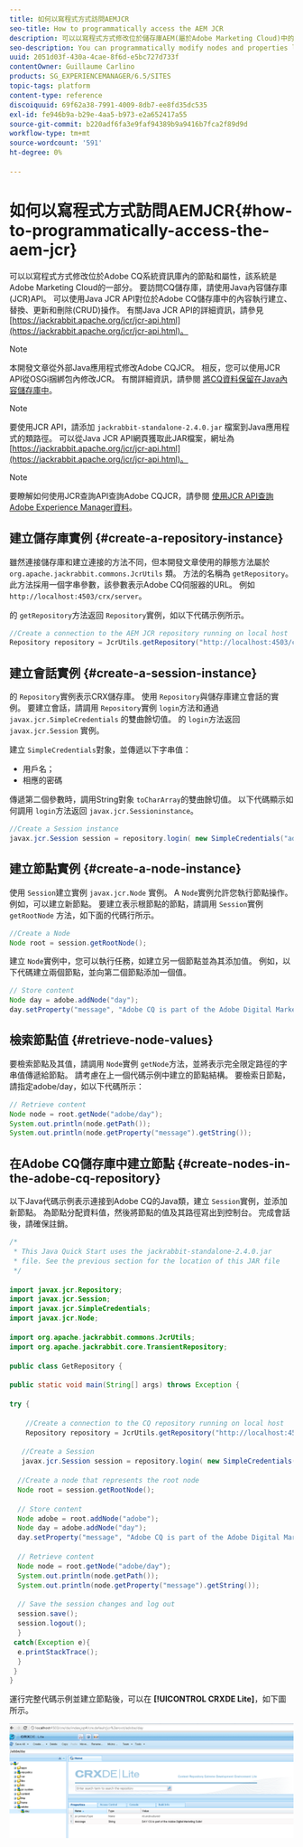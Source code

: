 ```yaml
---
title: 如何以寫程式方式訪問AEMJCR
seo-title: How to programmatically access the AEM JCR
description: 可以以寫程式方式修改位於儲存庫AEM(屬於Adobe Marketing Cloud)中的節點和屬性
seo-description: You can programmatically modify nodes and properties located within the AEM repository, which is part of the Adobe Marketing Cloud
uuid: 2051d03f-430a-4cae-8f6d-e5bc727d733f
contentOwner: Guillaume Carlino
products: SG_EXPERIENCEMANAGER/6.5/SITES
topic-tags: platform
content-type: reference
discoiquuid: 69f62a38-7991-4009-8db7-ee8fd35dc535
exl-id: fe946b9a-b29e-4aa5-b973-e2a652417a55
source-git-commit: b220adf6fa3e9faf94389b9a9416b7fca2f89d9d
workflow-type: tm+mt
source-wordcount: '591'
ht-degree: 0%

---
```


# 如何以寫程式方式訪問AEMJCR{#how-to-programmatically-access-the-aem-jcr}

可以以寫程式方式修改位於Adobe CQ系統資訊庫內的節點和屬性，該系統是Adobe Marketing Cloud的一部分。 要訪問CQ儲存庫，請使用Java內容儲存庫(JCR)API。 可以使用Java JCR API對位於Adobe CQ儲存庫中的內容執行建立、替換、更新和刪除(CRUD)操作。 有關Java JCR API的詳細資訊，請參見 [https://jackrabbit.apache.org/jcr/jcr-api.html](https://jackrabbit.apache.org/jcr/jcr-api.html)。

>[!NOTE]
>
>本開發文章從外部Java應用程式修改Adobe CQJCR。 相反，您可以使用JCR API從OSGi捆綁包內修改JCR。 有關詳細資訊，請參閱 [將CQ資料保留在Java內容儲存庫中](https://helpx.adobe.com/experience-manager/using/persisting-cq-data-java-content1.html)。

>[!NOTE]
>
>要使用JCR API，請添加 `jackrabbit-standalone-2.4.0.jar` 檔案到Java應用程式的類路徑。 可以從Java JCR API網頁獲取此JAR檔案，網址為 [https://jackrabbit.apache.org/jcr/jcr-api.html](https://jackrabbit.apache.org/jcr/jcr-api.html)。

>[!NOTE]
>
>要瞭解如何使用JCR查詢API查詢Adobe CQJCR，請參閱 [使用JCR API查詢Adobe Experience Manager資料](https://helpx.adobe.com/experience-manager/using/querying-experience-manager-data-using1.html)。

## 建立儲存庫實例 {#create-a-repository-instance}

雖然連接儲存庫和建立連接的方法不同，但本開發文章使用的靜態方法屬於 `org.apache.jackrabbit.commons.JcrUtils` 類。 方法的名稱為 `getRepository`。 此方法採用一個字串參數，該參數表示Adobe CQ伺服器的URL。 例如 `http://localhost:4503/crx/server`。

的 `getRepository`方法返回 `Repository`實例，如以下代碼示例所示。

```java
//Create a connection to the AEM JCR repository running on local host
Repository repository = JcrUtils.getRepository("http://localhost:4503/crx/server");
```

## 建立會話實例 {#create-a-session-instance}

的 `Repository`實例表示CRX儲存庫。 使用 `Repository`與儲存庫建立會話的實例。 要建立會話，請調用 `Repository`實例 `login`方法和通過 `javax.jcr.SimpleCredentials` 的雙曲餘切值。 的 `login`方法返回 `javax.jcr.Session` 實例。

建立 `SimpleCredentials`對象，並傳遞以下字串值：

* 用戶名；
* 相應的密碼

傳遞第二個參數時，調用String對象 `toCharArray`的雙曲餘切值。 以下代碼顯示如何調用 `login`方法返回 `javax.jcr.Sessioninstance`。

```java
//Create a Session instance
javax.jcr.Session session = repository.login( new SimpleCredentials("admin", "admin".toCharArray()));
```

## 建立節點實例 {#create-a-node-instance}

使用 `Session`建立實例 `javax.jcr.Node` 實例。 A `Node`實例允許您執行節點操作。 例如，可以建立新節點。 要建立表示根節點的節點，請調用 `Session`實例 `getRootNode` 方法，如下面的代碼行所示。

```java
//Create a Node
Node root = session.getRootNode();
```

建立 `Node`實例中，您可以執行任務，如建立另一個節點並為其添加值。 例如，以下代碼建立兩個節點，並向第二個節點添加一個值。

```java
// Store content
Node day = adobe.addNode("day");
day.setProperty("message", "Adobe CQ is part of the Adobe Digital Marketing Suite!");
```

## 檢索節點值 {#retrieve-node-values}

要檢索節點及其值，請調用 `Node`實例 `getNode`方法，並將表示完全限定路徑的字串值傳遞給節點。 請考慮在上一個代碼示例中建立的節點結構。 要檢索日節點，請指定adobe/day，如以下代碼所示：

```java
// Retrieve content
Node node = root.getNode("adobe/day");
System.out.println(node.getPath());
System.out.println(node.getProperty("message").getString());
```

## 在Adobe CQ儲存庫中建立節點 {#create-nodes-in-the-adobe-cq-repository}

以下Java代碼示例表示連接到Adobe CQ的Java類，建立 `Session`實例，並添加新節點。 為節點分配資料值，然後將節點的值及其路徑寫出到控制台。 完成會話後，請確保註銷。

```java
/*
 * This Java Quick Start uses the jackrabbit-standalone-2.4.0.jar
 * file. See the previous section for the location of this JAR file
 */

import javax.jcr.Repository;
import javax.jcr.Session;
import javax.jcr.SimpleCredentials;
import javax.jcr.Node;

import org.apache.jackrabbit.commons.JcrUtils;
import org.apache.jackrabbit.core.TransientRepository;

public class GetRepository {

public static void main(String[] args) throws Exception {

try {

    //Create a connection to the CQ repository running on local host
    Repository repository = JcrUtils.getRepository("http://localhost:4503/crx/server");

   //Create a Session
   javax.jcr.Session session = repository.login( new SimpleCredentials("admin", "admin".toCharArray()));

  //Create a node that represents the root node
  Node root = session.getRootNode();

  // Store content
  Node adobe = root.addNode("adobe");
  Node day = adobe.addNode("day");
  day.setProperty("message", "Adobe CQ is part of the Adobe Digital Marketing Suite!");

  // Retrieve content
  Node node = root.getNode("adobe/day");
  System.out.println(node.getPath());
  System.out.println(node.getProperty("message").getString());

  // Save the session changes and log out
  session.save();
  session.logout();
  }
 catch(Exception e){
  e.printStackTrace();
  }
 }
}
```

運行完整代碼示例並建立節點後，可以在 **[!UICONTROL CRXDE Lite]**，如下圖所示。

![chlimage_1-68](assets/chlimage_1-68a.png)
